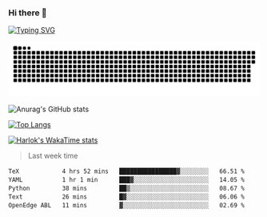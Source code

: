 ### Hi there 👋

<!--
**wray-le/wray-lee* is a ✨ _special_ ✨ repository because its `README.md` (this file) appears on your GitHub profile.

Here are some ideas to get you started:

- 🔭 I’m currently working on ...
- 🌱 I’m currently learning ...
- 👯 I’m looking to collaborate on ...
- 🤔 I’m looking for help with ...
- 💬 Ask me about ...
- 📫 How to reach me: ...
- 😄 Pronouns: ...
- ⚡ Fun fact: ...
-->
[![Typing SVG](https://readme-typing-svg.herokuapp.com?color=91BEF0&vCenter=true&lines=This+is+Wray's+profile;A+noob+developer)](https://git.io/typing-svg)

<p align="center"><a href=#><img src="image/contributions.svg"></a></p>  

![Anurag's GitHub stats](https://github-readme-stats.vercel.app/api?username=wray-lee&show_icons=true&theme=tokyonight)


[![Top Langs](https://github-readme-stats.vercel.app/api/top-langs/?username=wray-lee&exclude_repo=wray-lee.github.io,wray-lee&layout=donut)](https://github.com/anuraghazra/github-readme-stats)


[![Harlok's WakaTime stats](https://github-readme-stats.vercel.app/api/wakatime?username=wray)](https://github.com/anuraghazra/github-readme-stats)

> Last week time

<!--START_SECTION:waka-->

```txt
TeX            4 hrs 52 mins   ████████████████▓░░░░░░░░   66.51 %
YAML           1 hr 1 min      ███▓░░░░░░░░░░░░░░░░░░░░░   14.05 %
Python         38 mins         ██▒░░░░░░░░░░░░░░░░░░░░░░   08.67 %
Text           26 mins         █▓░░░░░░░░░░░░░░░░░░░░░░░   06.06 %
OpenEdge ABL   11 mins         ▓░░░░░░░░░░░░░░░░░░░░░░░░   02.69 %
```

<!--END_SECTION:waka-->
